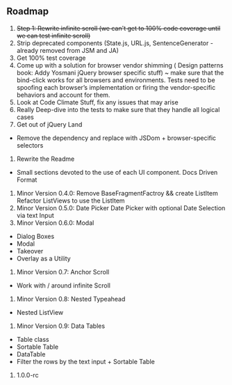 ## Roadmap
1. ~~Step 1: Rewrite infinite scroll (we can't get to 100% code coverage until we can test infinite scroll)~~
1. Strip deprecated components (State.js, URL.js, SentenceGenerator - already removed from JSM and JA)
1. Get 100% test coverage
1. Come up with a solution for browser vendor shimming ( Design patterns book: Addy Yosmani jQuery browser specific stuff) ~ make sure that the bind-click works for all browsers and environments.
Tests need to be spoofing each browser’s implementation or firing the vendor-specific behaviors and account for them.
1. Look at Code Climate Stuff, fix any issues that may arise
1. Really Deep-dive into the tests to make sure that they handle all logical cases
1. Get out of jQuery Land
  * Remove the dependency and replace with JSDom + browser-specific selectors
1. Rewrite the Readme
  * Small sections devoted to the use of each UI component. Docs Driven Format
1. Minor Version 0.4.0: Remove BaseFragmentFactroy && create ListItem
Refactor ListViews to use the ListItem
1. Minor Version 0.5.0: Date Picker
Date Picker with optional Date Selection via text Input
1. Minor Version 0.6.0: Modal
  * Dialog Boxes
  * Modal
  * Takeover
  * Overlay as a Utility
1. Minor Version 0.7: Anchor Scroll
  * Work with / around infinite Scroll
1. Minor Version 0.8: Nested Typeahead
  * Nested ListView
1. Minor Version 0.9: Data Tables
  * Table class
  * Sortable Table
  * DataTable
  * Filter the rows by the text input + Sortable Table
1. 1.0.0-rc


